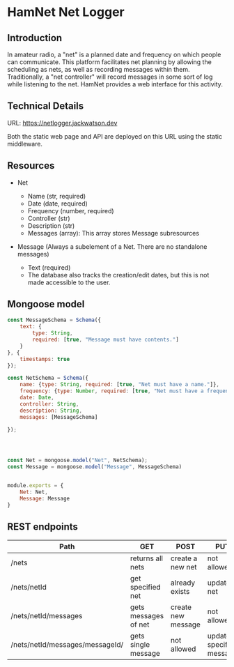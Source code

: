 # HamNet Net Logger

## Introduction
In amateur radio, a "net" is a planned date and frequency on which people can communicate. This platform facilitates net planning by allowing the scheduling as nets, as well as recording messages within them. Traditionally, a "net controller" will record messages in some sort of log while listening to the net. HamNet provides a web interface for this activity.

## Technical Details
URL: https://netlogger.jackwatson.dev

Both the static web page and API are deployed on this URL using the static middleware.

## Resources
- Net
    - Name (str, required)
    - Date (date, required)
    - Frequency (number, required)
    - Controller (str) 
    - Description (str)
    - Messages (array): This array stores Message subresources

- Message (Always a subelement of a Net. There are no standalone messages)
    - Text (required)
    - The database also tracks the creation/edit dates, but this is not made accessible to the user.

## Mongoose model
```javascript
const MessageSchema = Schema({
    text: {
        type: String,
        required: [true, "Message must have contents."]
    }
}, {
    timestamps: true
});

const NetSchema = Schema({
    name: {type: String, required: [true, "Net must have a name."]},
    frequency: {type: Number, required: [true, "Net must have a frequency."]},
    date: Date,
    controller: String,
    description: String,
    messages: [MessageSchema]

});




const Net = mongoose.model("Net", NetSchema);
const Message = mongoose.model("Message", MessageSchema)


module.exports = {
    Net: Net,
    Message: Message
}
```

## REST endpoints

| Path | GET | POST | PUT | DELETE |
| ---- | --- | ---- | --- | -------|
| /nets| returns all nets | create a new net | not allowed | not allowed |
|/nets/netId| get specified net | already exists | update net | delete net
|/nets/netId/messages|gets messages of net | create new message | not allowed | not allowed |
| /nets/netId/messages/messageId/ | gets single message | not allowed | update specified message | delete specified message